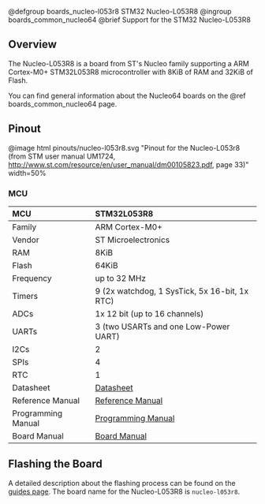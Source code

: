 @defgroup    boards_nucleo-l053r8 STM32 Nucleo-L053R8
@ingroup     boards_common_nucleo64
@brief       Support for the STM32 Nucleo-L053R8

## Overview

The Nucleo-L053R8 is a board from ST's Nucleo family supporting a ARM
Cortex-M0+ STM32L053R8 microcontroller with 8KiB of RAM and 32KiB of Flash.

You can find general information about the Nucleo64 boards on the
@ref boards_common_nucleo64 page.

## Pinout

@image html pinouts/nucleo-l053r8.svg "Pinout for the Nucleo-L053r8 (from STM user manual UM1724, http://www.st.com/resource/en/user_manual/dm00105823.pdf, page 33)" width=50%

### MCU

| MCU          | STM32L053R8
|:-------------|:--------------------|
| Family       | ARM Cortex-M0+      |
| Vendor       | ST Microelectronics |
| RAM          | 8KiB                |
| Flash        | 64KiB               |
| Frequency    | up to 32 MHz        |
| Timers       | 9 (2x watchdog, 1 SysTick, 5x 16-bit, 1x RTC) |
| ADCs         | 1x 12 bit (up to 16 channels) |
| UARTs        | 3 (two USARTs and one Low-Power UART) |
| I2Cs         | 2                   |
| SPIs         | 4                   |
| RTC          | 1                   |
| Datasheet    | [Datasheet](https://www.st.com/resource/en/datasheet/stm32l053c6.pdf)|
| Reference Manual | [Reference Manual](https://www.st.com/resource/en/reference_manual/rm0367-ultralowpower-stm32l0x3-advanced-armbased-32bit-mcus-stmicroelectronics.pdf)|
| Programming Manual | [Programming Manual](https://www.st.com/resource/en/programming_manual/pm0223-stm32-cortexm0-mcus-programming-manual-stmicroelectronics.pdf)|
| Board Manual | [Board Manual](https://www.st.com/resource/en/user_manual/um1724-stm32-nucleo64-boards-mb1136-stmicroelectronics.pdf)|


## Flashing the Board

A detailed description about the flashing process can be found on the
[guides page](https://guide.riot-os.org/board_specific/stm32/).
The board name for the Nucleo-L053R8 is `nucleo-l053r8`.
